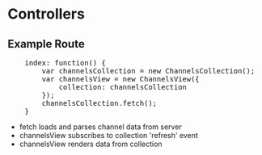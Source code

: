 # Controllers

## Example Route

<pre class="brush: js">
    index: function() {
        var channelsCollection = new ChannelsCollection();
        var channelsView = new ChannelsView({
            collection: channelsCollection
        });
        channelsCollection.fetch();
    }
</pre>

* fetch loads and parses channel data from server
* channelsView subscribes to collection 'refresh' event
* channelsView renders data from collection